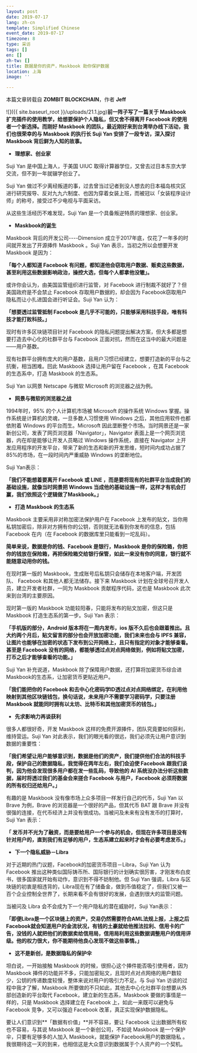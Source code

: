 ```yaml
---
layout: post
date: 2019-07-17
lang: zh-cn
template: Simplified Chinese
event_date: 2019-07-17
timezone: 8
type: 采访
tags: []
en: []
zh-tw: []
title: 数据是你的资产，Maskbook 助你保护数据
location: 上海
image: ''

---
```

本篇文章转载自 **ZOMBIT BLOCKCHAIN**，作者 **Jeff**

![]({{ site.baseurl_root }}/uploads/21.1.jpg)**前一阵子写了一篇关于 Maskbook 扩充插件的使用教学，给想要保护个人隐私，但又舍不得离开 Facebook 的使用者一个新选择。而刚好 Maskbook 的团队，最近刚好来到台湾举办线下活动，我们也很荣幸的与 Maskbook 的执行长 Suji Yan 安排了一段专访，深入探讨 Maskbook 背后鲜为人知的故事。**

*  **理想家、创业家**

Suji Yan 是中国上海人，于美国 UIUC 取得计算器学位，又曾去过日本东京大学交流，但不到一年就辍学创业了。

Suji Yan 做过不少离经叛道的事，过去曾当过记者到没人想去的日本福岛核灾区进行研究报导、反对九九六制度、也因为穿着女装上班，而被冠以「女装程序设计师」的称号，接受过不少电视与平面采访。

从这些生活经历不难发现，Suji Yan 是一个具备叛逆特质的理想家、创业家。

* **Maskbook的诞生**

Maskbook 背后的开发公司----Dimension 成立于2017年底，仅花了一年多的时间就开发出了开源挿件 Maskbook 。Suji Yan 表示，当初之所以会想要开发 Maskbook 是因为：

**「每个人都知道 Facebook 有问题，都知道他会窃取用户数据、贩卖这些数据，甚至利用这些数据影响政治，操控大选，但每个人都拿他没辙」。**

或许你会认为，由美国监管组织进行监管，对 Facebook 进行制裁不就好了？但美国政府是不会禁止 Facebook 存取用户数据的，却会因为 Facebook窃取用户隐私而让小扎进国会进行听证会。Suji Yan 认为：

**「想要透过监管抵制 Facebook 是几乎不可能的，只能够采用科技手段，唯有科技才能打败科技。」**

现时有许多区块链项目针对 Facebook 的隐私问题提出解决方案，但大多都是想要打造去中心化的社群平台与 Facebook 正面对抗，然而在这当中的最大问题是——用户基数。

现有社群平台拥有庞大的用户基数，且用户习惯已经建立，想要打造新的平台与之抗衡，相当困难。囙此 Maskbook 选择让用户留在 Facebook ，在其 Facebook 的生态系中，打造 Maskbook 的生态系。

Suji Yan 以网景 Netscape 与微软 Microsoft 的浏览器之战为例。

* **网景与微软的浏览器之战**

1994年时，95% 的个人计算机市场被 Microsoft 的操作系统 Windows 掌握。操作系统是计算机的灵魂，一旦多数人习惯使用 Windows 之后，其他应用软件也都依附着 Windows 的平台而生。Microsoft 因此垄断整个市场。当时网景还是一家新创公司，发表了网页浏览器「Navigator」，Navigator 表面上是一个网页浏览器，内在却是能够让开发人员略过 Windows 操作系统，直接在 Navigator 上开发应用程序的开发平台，带来了新的生态和新的开发思维，短时间内成功占据了85%的市场，在一段时间内严重威胁 Windows 的垄断地位。

Suji Yan表示：

**「我们不能想着要离开 Facebook 或 LINE ，而是要将现有的社群平台当成我们的基础设施，就像当时网景把 Windows 当成他的基础设施一样，这样才有机会打赢，我们依照这个逻辑做了Maskbook。」**

* **打造 Maskbook 的生态系**

Maskbook 主要采用非对称加密法保护用户在 Facebook 上发布的贴文，当你用私钥加密后，除非对方拥有你的公钥，否则就无法看到你发布的信息，包括 Facebook 在内（在 Facebook 的数据库里只能看到一坨乱码）。

**简单来说，数据是你的钱、Facebook 是银行，Maskbook 是你的保险箱，你把你的钱放在保险箱，再把保险箱交给银行保管，如此一来没有你的同意，银行就不能随意动用你的钱。**

在现时第一版的 Maskbook，生成账号后私钥只会储存在本地客户端，开发团队、 Facebook 和其他人都无法储存。接下来 Maskbook 计划在全球号召开发人员，建立开发者社群，一同为 Maskbook 贡献程序代码，这也是 Maskbook 此次来到台湾的主要原因。

现时第一版的 Maskbook 功能较阳春，只能将发布的贴文加密，但这只是 Maskbook 打造生态系的第一步。Suji Yan 表示：

**「手机版的部分，Android 版本将在一周内发布，ios 版不久后也会跟着推出。且大约两个月后，贴文留言的部分也会开放加密功能，我们未来也会与 IPFS 兼容，让图片也能够在加密的状态下发布到公开网络上，且只有指定的对象才能够查看。甚至是 Facebook 没有的网络，都能够透过点对点网络做到，例如将贴文加密，打币之后才能够查看的功能。」**

Suji Yan 补充说道，Maskbook 除了保障用户数据，还打算将加密货币综合进 Maskbook的生态系，让加密货币更贴近用户。

**「我们能把你的 Facebook 和去中心化密码学ID透过点对点网络绑定，在利用他映射到其他区块链钱包，换句话说，未来用户不需要学习密码学，只要注册 Maskbook 就能同时拥有以太坊、比特币和其他加密货币的钱包。」**

* **先求影响力再谈获利**

很多人都很好奇，开发 Maskbook 这样的免费开源挿件，团队究竟要如何获利，维持营运。Suji Yan 对此表示，我们的眼光看的很远，我们必须先让用户意识到数据的重要性：

**「我们希望让用户能够意识到，数据是他们的资产，我们提供他们合法的科技手段，保护自己的数据隐私，我觉得在两年左右，我们会迫使 Facebook 跟我们谈判，因为他会发现很多用户都在发一些乱码，导致他的 AI 系统没办法分析这些数据，届时将透过我们的基金会来搓合 Facebook 与用户，Facebook 必须将数据的所有权归还给用户。」**

有趣的是 Maskbook 没有像市场上众多项目一样发行自己的代币，Suji Yan 以 Brave 为例，Brave 的浏览器是一个很好的产品，但其代币 BAT 跟 Brave 并没有很强的连接，在代币经济上并没有很成功。当被问及未来有没有发币的打算时，Suji Yan 表示：

**「 发币并不光为了融资，而是要给用户一个参与的机会，但现在许多项目是没有针对用户的，直到我们有足够的用户，生态系建立起来时才会有必要考虑发币。」**

* **下一个隐私威胁－Libra**

对于近期的热门议题，Facebook的加密货币项目－Libra，Suji Yan 认为 Facebook 推出这种类似国际铸币所、国际银行的计划确实很厉害，才刚发布白皮书，很多国家就开始有动作，意识到不得不妨制他。但 Suji Yan 强调，Libra 与区块链的初衷是相违背的，Libra现在有了储备金，做到币值稳定了，但我们又被一百个企业控制全世界了，长期来看不会有很好的发展，会遇到很大的监管问题。

当被问及 Libra 会不会成为下一个用户隐私的潜在威胁时，Suji Yan表示：

**「即便Libra是一个区块链上的资产，交易仍然需要符合AML法规上报，上报之后Facebook就会知道用户的金流状况，有钱的土豪就给他推法拉利、信用卡的广告，没钱的人就把他们的数据卖给信用局，信用局利用这些数据调整用户的信用评级。他的权力很大，你不能期待他良心发现不做这些事情。」**

* **这不是新创，是数据隐私的保护伞**

坦白说，一开始接触 Maskbook 的时候，很担心这个挿件能否吸引使用者，因为 Maskbook 挿件的功能并不多，只能加密贴文，且现时点对点网络的用户数较少，公钥的传递数度较慢，整体来说对用户的吸引力不足。与 Suji Yan 访谈的过程中我才了解，Maskbook 所要做的不只如此，其他去中心化社群平台想要从外部创造新的平台取代 Facebook，建立新的生态系，Maskbook 要做的事情是一样的，只是 Maskbook 选择建立在 Facebook 上，如此一来既可以避免与 Facebook 竞争，又可以强迫 Facebook 改革，真正实现保护数据隐私。

要让人们意识到**「数据有价值」**并不容易，要让 Facebook 让出数据所有权也不容易，与其说 Maskbook 是一个新创公司，不如说 Maskbook 是一个保护伞，只要有足够多的人加入 Maskbook，就能保护 Facebook用户的数据隐私 。我很期待这一天的到来，也相信这是大众意识到数据属于个人资产的一个契机。